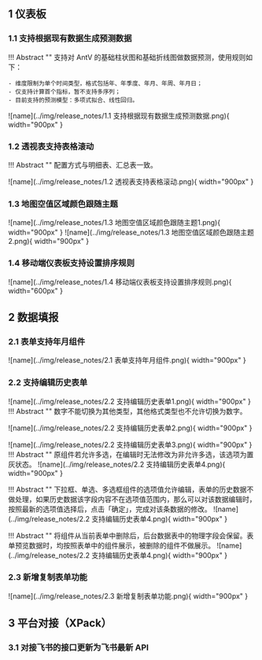 ## 1 仪表板
### 1.1 支持根据现有数据生成预测数据
!!! Abstract ""
    支持对 AntV 的基础柱状图和基础折线图做数据预测，使用规则如下：

    - 维度限制为单个时间类型，格式包括年、年季度、年月、年周、年月日；
    - 仅支持计算首个指标，暂不支持多序列；
    - 目前支持的预测模型：多项式拟合、线性回归。

![name](../img/release_notes/1.1 支持根据现有数据生成预测数据.png){ width="900px" }

### 1.2 透视表支持表格滚动
!!! Abstract ""
    配置方式与明细表、汇总表一致。

![name](../img/release_notes/1.2 透视表支持表格滚动.png){ width="900px" }

### 1.3 地图空值区域颜色跟随主题

![name](../img/release_notes/1.3 地图空值区域颜色跟随主题1.png){ width="900px" }
![name](../img/release_notes/1.3 地图空值区域颜色跟随主题2.png){ width="900px" }

### 1.4 移动端仪表板支持设置排序规则

![name](../img/release_notes/1.4 移动端仪表板支持设置排序规则.png){ width="600px" }


##  2 数据填报
### 2.1 表单支持年月组件
![name](../img/release_notes/2.1 表单支持年月组件.png){ width="900px" }

### 2.2 支持编辑历史表单
![name](../img/release_notes/2.2 支持编辑历史表单1.png){ width="900px" }
!!! Abstract ""
    数字不能切换为其他类型，其他格式类型也不允许切换为数字。

![name](../img/release_notes/2.2 支持编辑历史表单2.png){ width="900px" }

![name](../img/release_notes/2.2 支持编辑历史表单3.png){ width="900px" }
!!! Abstract ""
    原组件若允许多选，在编辑时无法修改为非允许多选，该选项为置灰状态。
![name](../img/release_notes/2.2 支持编辑历史表单4.png){ width="900px" }

!!! Abstract ""
    下拉框、单选、多选框组件的选项值允许编辑，表单的历史数据不做处理，如果历史数据该字段内容不在选项值范围内，那么可以对该数据编辑时，按照最新的选项值选择后，点击「确定」，完成对该条数据的修改。
![name](../img/release_notes/2.2 支持编辑历史表单4.png){ width="900px" }

!!! Abstract ""
    将组件从当前表单中删除后，后台数据表中的物理字段会保留。表单预览数据时，均按照表单中的组件展示，被删除的组件不做展示。
![name](../img/release_notes/2.2 支持编辑历史表单4.png){ width="900px" }

### 2.3 新增复制表单功能
![name](../img/release_notes/2.3 新增复制表单功能.png){ width="900px" }
 

## 3 平台对接（XPack）
### 3.1 对接飞书的接口更新为飞书最新 API